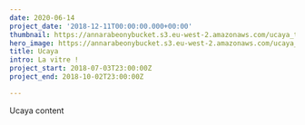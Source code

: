 ```yaml
---
date: 2020-06-14
project_date: '2018-12-11T00:00:00.000+00:00'
thumbnail: https://annarabeonybucket.s3.eu-west-2.amazonaws.com/ucaya_trumbnail.png
hero_image: https://annarabeonybucket.s3.eu-west-2.amazonaws.com/ucaya_trumbnail.png
title: Ucaya
intro: La vitre !
project_start: 2018-07-03T23:00:00Z
project_end: 2018-10-02T23:00:00Z

---
```

Ucaya content